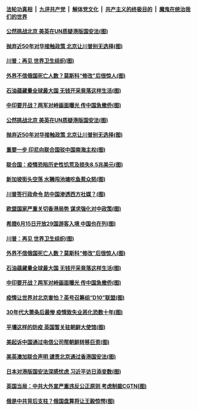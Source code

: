 

####  [法轮功真相](../../../../basic/blob/master/README.md?t=05311231) &nbsp;|&nbsp; [九评共产党](../../../../9ping.md/blob/master/README.md?t=05311231) &nbsp;|&nbsp; [解体党文化](../../../../jtdwh.md/blob/master/README.md?t=05311231)  &nbsp;|&nbsp; [共产主义的终极目的](../../../../gczydzjmd.md/blob/master/README.md?t=05311231) &nbsp;|&nbsp; [魔鬼在统治我们的世界](../../../../mgztzwmdsj.md/blob/master/README.md?t=05311231) 

#### [公然挑战北京 美英在UN质疑港版国安法(图)](../pages/p9/934982.md?t=05311231) 

#### [抛弃近50年对华接触政策 北京让川普别无选择(图)](../pages/p9/935025.md?t=05311231) 

#### [川普：再见 世界卫生组织(图)](../pages/p9/934914.md?t=05311231) 

#### [外界不信俄国死亡人数？莫斯科“修改”后很惊人(图)](../pages/p9/934895.md?t=05311231) 

#### [石油蕴藏量全球最大国 无钱开采竟落这样生活(图)](../pages/p9/934840.md?t=05311231) 

#### [中印要开战？两军对峙画面曝光 传中国急撤侨(图)](../pages/p9/934788.md?t=05311231) 

#### [公然挑战北京 美英在UN质疑港版国安法(图)](../pages/p9/934982.md?t=05311231) 

#### [抛弃近50年对华接触政策 北京让川普别无选择(图)](../pages/p9/935025.md?t=05311231) 

#### [重要一步 印尼向联合国驳中国南海主权(图)](../pages/p9/935020.md?t=05311231) 

#### [联合国：疫情恐陷历史性饥荒及损失8.5兆美元(图)](../pages/p9/934980.md?t=05311231) 

#### [新加坡街头空荡 水獭闯池塘吃鱼惹众怒(图)](../pages/p9/935018.md?t=05311231) 

#### [川普签行政命令 防中国渗透西方社媒？(图)](../pages/p9/934992.md?t=05311231) 

#### [欧盟国家严重关切香港局势 谋求强化对中政策(图)](../pages/p9/934987.md?t=05311231) 

#### [希腊6月15日开放29国游客入境 中国也在列(图)](../pages/p9/934947.md?t=05311231) 

#### [川普：再见 世界卫生组织(图)](../pages/p9/934914.md?t=05311231) 

#### [外界不信俄国死亡人数？莫斯科“修改”后很惊人(图)](../pages/p9/934895.md?t=05311231) 

#### [石油蕴藏量全球最大国 无钱开采竟落这样生活(图)](../pages/p9/934840.md?t=05311231) 

#### [中印要开战？两军对峙画面曝光 传中国急撤侨(图)](../pages/p9/934788.md?t=05311231) 

#### [疫情让世界对北京害怕？英号召筹组“D10”联盟(图)](../pages/p9/934824.md?t=05311231) 

#### [30年代大萧条后最惨 疫情致失业恶化恐数十年(图)](../pages/p9/934737.md?t=05311231) 

#### [平壤这样的防疫 英国暂关驻朝鲜大使馆(图)](../pages/p9/934742.md?t=05311231) 

#### [美起诉中国通过电信公司帮朝鲜转移巨资(图)](../pages/p9/934780.md?t=05311231) 

#### [美英澳加联合声明 谴责北京通过香港国安法(图)](../pages/p9/934778.md?t=05311231) 

#### [日本对港版国安法深感忧虑 习近平访日添变数(图)](../pages/p9/934746.md?t=05311231) 

#### [英国当局：中共大外宣严重违反公正原则 考虑制裁CGTN(图)](../pages/p9/934714.md?t=05311231) 

#### [俄是中共背后支柱？俄国盘算将让王毅惊愕(图)](../pages/p9/934632.md?t=05311231) 

